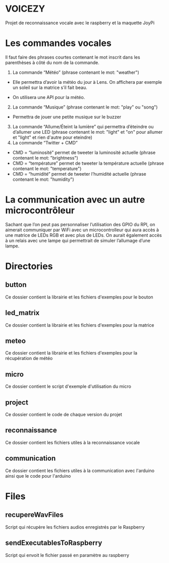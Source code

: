 
# VOICEZY
Projet de reconnaissance vocale avec le raspberry et la maquette JoyPi

# Les commandes vocales
Il faut faire des phrases courtes contenant le mot inscrit dans les parenthèses à côté du nom de la commande.
1.  La commande “Météo” (phrase contenant le mot: "weather")

-   Elle permettra d’avoir la météo du jour à Lens. On affichera par exemple un soleil sur la matrice s’il fait beau.
    
-   On utilisera une API pour la météo.

2.  La commande “Musique” (phrase contenant le mot: "play" ou "song")
-   Permettra de jouer une petite musique sur le buzzer

3.  La commande “Allume/Éteint la lumière” qui permettra d’éteindre ou d’allumer une LED (phrase contenant le mot: "light" et "on" pour allumer et "light" et rien d'autre pour eteindre)
4.  La commande “Twitter + CMD”
-   CMD = “luminosité” permet de tweeter la luminosité actuelle (phrase contenant le mot: "brightness")
-   CMD = “température” permet de tweeter la température actuelle (phrase contenant le mot: "temperature")
-   CMD = “humidité” permet de tweeter l’humidité actuelle (phrase contenant le mot: "humidity")

# La communication avec un autre microcontrôleur

Sachant que l’on peut pas personnaliser l’utilisation des GPIO du RPI, on aimerait communiquer par WiFi avec un microcontrolleur qui aura accès à une matrice de LEDs RGB et avec plus de LEDs. On aurait également accès à un relais avec une lampe qui permettrait de simuler l’allumage d’une lampe. 

# Directories

## button

Ce dossier contient la librairie et les fichiers d'exemples pour le bouton

## led_matrix

Ce dossier contient la librairie et les fichiers d'exemples pour la matrice

## meteo

Ce dossier contient la librairie et les fichiers d'exemples pour la récupération de météo

## micro

Ce dossier contient le script d'exemple d'utilisation du micro

## project

Ce dossier contient le code de chaque version du projet

## reconnaissance 

Ce dossier contient les fichiers utiles à la reconnaissance vocale

## communication 

Ce dossier contient les fichiers utiles à la communication avec l'arduino ainsi que le code pour l'arduino

# Files

## recupereWavFiles

Script qui récupère les fichiers audios enregistrés par le Raspberry

## sendExecutablesToRaspberry

Script qui envoit le fichier passé en paramètre au raspberry
